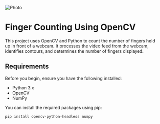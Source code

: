 ![Photo](https://github.com/user-attachments/assets/879820c6-6fc8-477b-83e6-b54596fe8100)
# Finger Counting Using OpenCV

This project uses OpenCV and Python to count the number of fingers held up in front of a webcam. It processes the video feed from the webcam, identifies contours, and determines the number of fingers displayed.

## Requirements

Before you begin, ensure you have the following installed:
- Python 3.x
- OpenCV
- NumPy

You can install the required packages using pip:

```bash
pip install opencv-python-headless numpy

